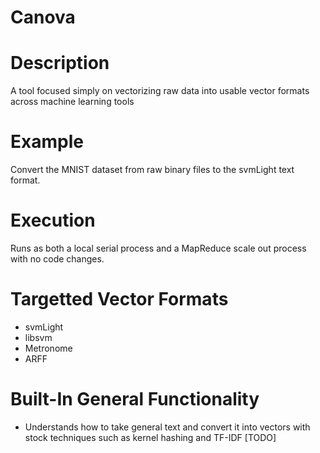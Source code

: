 Canova
======

# Description

A tool focused simply on vectorizing raw data into usable vector formats across machine learning tools

# Example

Convert the MNIST dataset from raw binary files to the svmLight text format.

# Execution

Runs as both a local serial process and a MapReduce scale out process with no code changes.

# Targetted Vector Formats
* svmLight
* libsvm
* Metronome
* ARFF

# Built-In General Functionality
* Understands how to take general text and convert it into vectors with stock techniques such as kernel hashing and TF-IDF [TODO]
